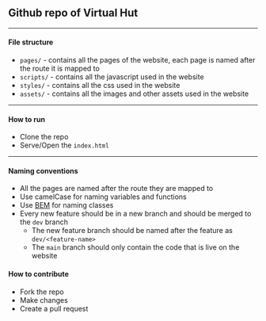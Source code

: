 ## Github repo of Virtual Hut

---

#### File structure

- `pages/` - contains all the pages of the website, each page is named after the route it is mapped to
- `scripts/` - contains all the javascript used in the website
- `styles/` - contains all the css used in the website
- `assets/` - contains all the images and other assets used in the website

---

#### How to run

- Clone the repo
- Serve/Open the `index.html`

---

#### Naming conventions

- All the pages are named after the route they are mapped to
- Use camelCase for naming variables and functions
- Use [BEM]('https://en.bem.info/methodology/naming-convention/) for naming classes
- Every new feature should be in a new branch and should be merged to the `dev` branch
  - The new feature branch should be named after the feature as `dev/<feature-name>`
  - The `main` branch should only contain the code that is live on the website

#### How to contribute

- Fork the repo
- Make changes
- Create a pull request
